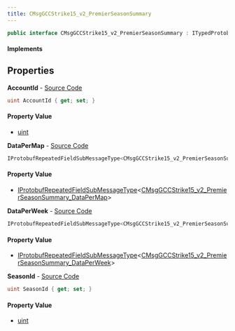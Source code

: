 ```yaml
---
title: CMsgGCCStrike15_v2_PremierSeasonSummary
---
```


```csharp
public interface CMsgGCCStrike15_v2_PremierSeasonSummary : ITypedProtobuf<CMsgGCCStrike15_v2_PremierSeasonSummary>, INativeHandle
```

#### Implements

## Properties

**AccountId** - [Source Code](https://github.com/swiftly-solution/swiftlys2/blob/main/managed/src/SwiftlyS2.Generated/Protobufs/Interfaces/CMsgGCCStrike15_v2_PremierSeasonSummary.cs#L13)

```csharp
uint AccountId { get; set; }
```

#### Property Value

- [uint](https://learn.microsoft.com/dotnet/api/system.uint32)

**DataPerMap** - [Source Code](https://github.com/swiftly-solution/swiftlys2/blob/main/managed/src/SwiftlyS2.Generated/Protobufs/Interfaces/CMsgGCCStrike15_v2_PremierSeasonSummary.cs#L22)

```csharp
IProtobufRepeatedFieldSubMessageType<CMsgGCCStrike15_v2_PremierSeasonSummary_DataPerMap> DataPerMap { get; }
```

#### Property Value

- [IProtobufRepeatedFieldSubMessageType](/docs/api/shared/netmessages/iprotobufrepeatedfieldsubmessagetype-1)<[CMsgGCCStrike15_v2_PremierSeasonSummary_DataPerMap](/docs/api/shared/protobufdefinitions/cmsggccstrike15_v2_premierseasonsummary_datapermap)>

**DataPerWeek** - [Source Code](https://github.com/swiftly-solution/swiftlys2/blob/main/managed/src/SwiftlyS2.Generated/Protobufs/Interfaces/CMsgGCCStrike15_v2_PremierSeasonSummary.cs#L19)

```csharp
IProtobufRepeatedFieldSubMessageType<CMsgGCCStrike15_v2_PremierSeasonSummary_DataPerWeek> DataPerWeek { get; }
```

#### Property Value

- [IProtobufRepeatedFieldSubMessageType](/docs/api/shared/netmessages/iprotobufrepeatedfieldsubmessagetype-1)<[CMsgGCCStrike15_v2_PremierSeasonSummary_DataPerWeek](/docs/api/shared/protobufdefinitions/cmsggccstrike15_v2_premierseasonsummary_dataperweek)>

**SeasonId** - [Source Code](https://github.com/swiftly-solution/swiftlys2/blob/main/managed/src/SwiftlyS2.Generated/Protobufs/Interfaces/CMsgGCCStrike15_v2_PremierSeasonSummary.cs#L16)

```csharp
uint SeasonId { get; set; }
```

#### Property Value

- [uint](https://learn.microsoft.com/dotnet/api/system.uint32)

